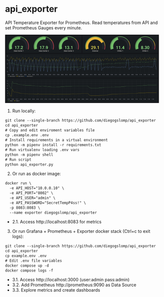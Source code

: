 # api_exporter

API Temperature Exporter for Prometheus. Read temperatures from API and set Prometheus Gauges every minute.

<p align="center">
  <img src="https://raw.githubusercontent.com/diegogslomp/api_exporter/master/img.png" style="max-height: 440px;"/>
</p>

1. Run locally:
```
git clone --single-branch https://github.com/diegogslomp/api_exporter
cd api_exporter
# Copy and edit enviroment variables file
cp .example.env .env
# Install requirements in a virtual environment
python -m pipenv install -r requirements.txt
# Run virtualenv loading .env vars
python -m pipenv shell
# Run script
python api_exporter.py
```

2. Or run as docker image:
```
docker run \
  -e API_HOST="10.0.0.10" \
  -e API_PORT="8002" \
  -e API_USER="admin" \
  -e API_PASSWORD="SecretTempP4ss!" \
  -p 8083:8083 \
  --name exporter diegogslomp/api_exporter
```

- 2.1. Access http://localhost:8083 for metrics


3. Or run Grafana + Prometheus + Exporter docker stack (Ctrl+c to exit logs):
```
git clone --single-branch https://github.com/diegogslomp/api_exporter
cd api_exporter
cp example.env .env
# Edit .env file variables
docker compose up -d
docker compose logs -f
```

- 3.1. Access http://localhost:3000 (user:admin pass:admin)
- 3.2. Add Prometheus http://prometheus:9090 as Data Source
- 3.3. Explore metrics and create dashboards
